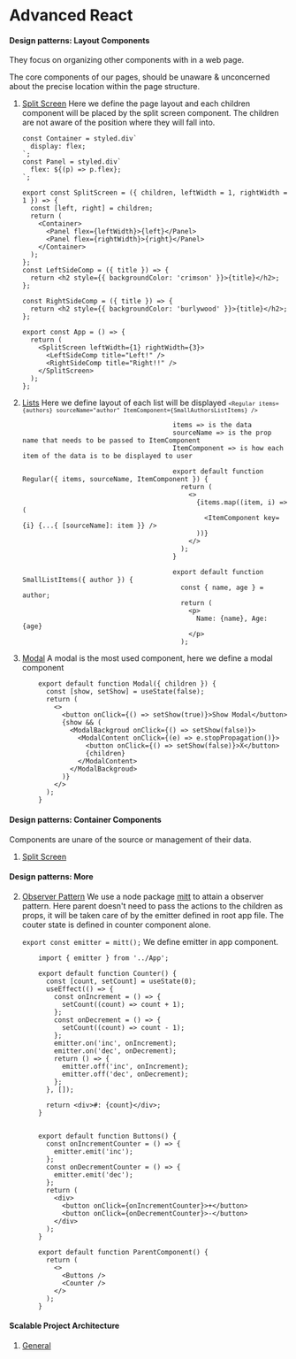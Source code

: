 # Advanced React

#### Design patterns: Layout Components

They focus on organizing other components with in a web page.

The core components of our pages, should be unaware & unconcerned about the precise location within the page structure.

1.  [Split Screen](https://github.com/nygilgp/learn-patterns-designs-multi/tree/split-screen)
    Here we define the page layout and each children component will be placed by the split screen component. The children are not aware of the position where they will fall into.

        const Container = styled.div`
          display: flex;
        `;
        const Panel = styled.div`
          flex: ${(p) => p.flex};
        `;

        export const SplitScreen = ({ children, leftWidth = 1, rightWidth = 1 }) => {
          const [left, right] = children;
          return (
            <Container>
              <Panel flex={leftWidth}>{left}</Panel>
              <Panel flex={rightWidth}>{right}</Panel>
            </Container>
          );
        };
        const LeftSideComp = ({ title }) => {
          return <h2 style={{ backgroundColor: 'crimson' }}>{title}</h2>;
        };

        const RightSideComp = ({ title }) => {
          return <h2 style={{ backgroundColor: 'burlywood' }}>{title}</h2>;
        };

        export const App = () => {
          return (
            <SplitScreen leftWidth={1} rightWidth={3}>
              <LeftSideComp title="Left!" />
              <RightSideComp title="Right!!" />
            </SplitScreen>
          );
        };

2.  [Lists](https://github.com/nygilgp/learn-patterns-designs-multi/tree/lists)
    Here we define layout of each list will be displayed
    <code>`<Regular
  items={authors}
  sourceName="author"
  ItemComponent={SmallAuthorsListItems}
/>`</code>

                                              items => is the data
                                              sourceName => is the prop name that needs to be passed to ItemComponent
                                              ItemComponent => is how each item of the data is to be displayed to user

                                              export default function Regular({ items, sourceName, ItemComponent }) {
                                                return (
                                                  <>
                                                    {items.map((item, i) => (
                                                      <ItemComponent key={i} {...{ [sourceName]: item }} />
                                                    ))}
                                                  </>
                                                );
                                              }

                                              export default function SmallListItems({ author }) {
                                                const { name, age } = author;
                                                return (
                                                  <p>
                                                    Name: {name}, Age: {age}
                                                  </p>
                                                );

3.  [Modal](https://github.com/nygilgp/learn-patterns-designs-multi/tree/modal)
    A modal is the most used component, here we define a modal component

            export default function Modal({ children }) {
              const [show, setShow] = useState(false);
              return (
                <>
                  <button onClick={() => setShow(true)}>Show Modal</button>
                  {show && (
                    <ModalBackgroud onClick={() => setShow(false)}>
                      <ModalContent onClick={(e) => e.stopPropagation()}>
                        <button onClick={() => setShow(false)}>X</button>
                        {children}
                      </ModalContent>
                    </ModalBackgroud>
                  )}
                </>
              );
            }

#### Design patterns: Container Components

Components are unare of the source or management of their data.

1.  [Split Screen]()

#### Design patterns: More

2.  [Observer Pattern](https://github.com/nygilgp/learn-patterns-designs-multi/tree/observer-pattern)
    We use a node package [mitt](https://www.npmjs.com/mitt) to attain a observer pattern. Here parent doesn't need to pass the actions to the children as props, it will be taken care of by the emitter defined in root app file. The couter state is defined in counter component alone.

    <code>export const emitter = mitt();</code>
    We define emitter in app component.

            import { emitter } from '../App';

            export default function Counter() {
              const [count, setCount] = useState(0);
              useEffect(() => {
                const onIncrement = () => {
                  setCount((count) => count + 1);
                };
                const onDecrement = () => {
                  setCount((count) => count - 1);
                };
                emitter.on('inc', onIncrement);
                emitter.on('dec', onDecrement);
                return () => {
                  emitter.off('inc', onIncrement);
                  emitter.off('dec', onDecrement);
                };
              }, []);

              return <div>#: {count}</div>;
            }


            export default function Buttons() {
              const onIncrementCounter = () => {
                emitter.emit('inc');
              };
              const onDecrementCounter = () => {
                emitter.emit('dec');
              };
              return (
                <div>
                  <button onClick={onIncrementCounter}>+</button>
                  <button onClick={onDecrementCounter}>-</button>
                </div>
              );
            }

            export default function ParentComponent() {
              return (
                <>
                  <Buttons />
                  <Counter />
                </>
              );
            }

#### Scalable Project Architecture

1.  [General ]()
